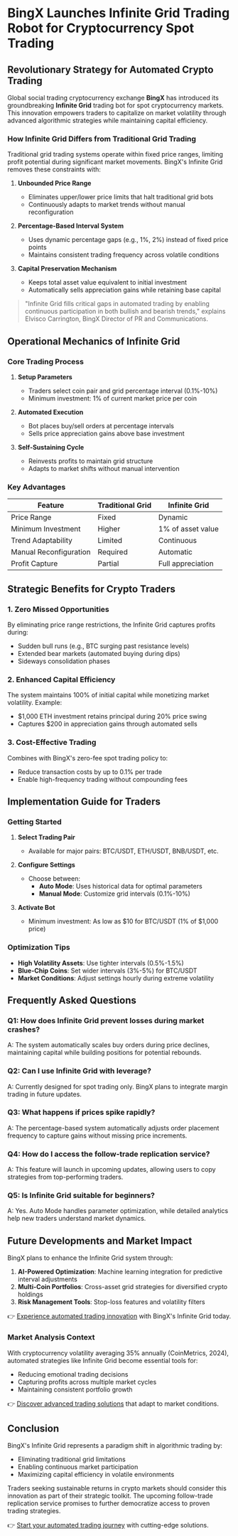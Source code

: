 # BingX Launches Infinite Grid Trading Robot for Cryptocurrency Spot Trading  

## Revolutionary Strategy for Automated Crypto Trading  

Global social trading cryptocurrency exchange **BingX** has introduced its groundbreaking **Infinite Grid** trading bot for spot cryptocurrency markets. This innovation empowers traders to capitalize on market volatility through advanced algorithmic strategies while maintaining capital efficiency.  

### How Infinite Grid Differs from Traditional Grid Trading  

Traditional grid trading systems operate within fixed price ranges, limiting profit potential during significant market movements. BingX's Infinite Grid removes these constraints with:  

1. **Unbounded Price Range**  
   - Eliminates upper/lower price limits that halt traditional grid bots  
   - Continuously adapts to market trends without manual reconfiguration  

2. **Percentage-Based Interval System**  
   - Uses dynamic percentage gaps (e.g., 1%, 2%) instead of fixed price points  
   - Maintains consistent trading frequency across volatile conditions  

3. **Capital Preservation Mechanism**  
   - Keeps total asset value equivalent to initial investment  
   - Automatically sells appreciation gains while retaining base capital  

> "Infinite Grid fills critical gaps in automated trading by enabling continuous participation in both bullish and bearish trends," explains Elvisco Carrington, BingX Director of PR and Communications.  

## Operational Mechanics of Infinite Grid  

### Core Trading Process  
1. **Setup Parameters**  
   - Traders select coin pair and grid percentage interval (0.1%-10%)  
   - Minimum investment: 1% of current market price per coin  

2. **Automated Execution**  
   - Bot places buy/sell orders at percentage intervals  
   - Sells price appreciation gains above base investment  

3. **Self-Sustaining Cycle**  
   - Reinvests profits to maintain grid structure  
   - Adapts to market shifts without manual intervention  

### Key Advantages  
| Feature                | Traditional Grid | Infinite Grid        |  
|------------------------|------------------|----------------------|  
| Price Range            | Fixed            | Dynamic              |  
| Minimum Investment     | Higher           | 1% of asset value    |  
| Trend Adaptability     | Limited          | Continuous           |  
| Manual Reconfiguration | Required         | Automatic            |  
| Profit Capture         | Partial          | Full appreciation    |  

## Strategic Benefits for Crypto Traders  

### 1. Zero Missed Opportunities  
By eliminating price range restrictions, the Infinite Grid captures profits during:  
- Sudden bull runs (e.g., BTC surging past resistance levels)  
- Extended bear markets (automated buying during dips)  
- Sideways consolidation phases  

### 2. Enhanced Capital Efficiency  
The system maintains 100% of initial capital while monetizing market volatility. Example:  
- $1,000 ETH investment retains principal during 20% price swing  
- Captures $200 in appreciation gains through automated sells  

### 3. Cost-Effective Trading  
Combines with BingX's zero-fee spot trading policy to:  
- Reduce transaction costs by up to 0.1% per trade  
- Enable high-frequency trading without compounding fees  

## Implementation Guide for Traders  

### Getting Started  
1. **Select Trading Pair**  
   - Available for major pairs: BTC/USDT, ETH/USDT, BNB/USDT, etc.  

2. **Configure Settings**  
   - Choose between:  
     - **Auto Mode**: Uses historical data for optimal parameters  
     - **Manual Mode**: Customize grid intervals (0.1%-10%)  

3. **Activate Bot**  
   - Minimum investment: As low as $10 for BTC/USDT (1% of $1,000 price)  

### Optimization Tips  
- **High Volatility Assets**: Use tighter intervals (0.5%-1.5%)  
- **Blue-Chip Coins**: Set wider intervals (3%-5%) for BTC/USDT  
- **Market Conditions**: Adjust settings hourly during extreme volatility  

## Frequently Asked Questions  

### Q1: How does Infinite Grid prevent losses during market crashes?  
A: The system automatically scales buy orders during price declines, maintaining capital while building positions for potential rebounds.  

### Q2: Can I use Infinite Grid with leverage?  
A: Currently designed for spot trading only. BingX plans to integrate margin trading in future updates.  

### Q3: What happens if prices spike rapidly?  
A: The percentage-based system automatically adjusts order placement frequency to capture gains without missing price increments.  

### Q4: How do I access the follow-trade replication service?  
A: This feature will launch in upcoming updates, allowing users to copy strategies from top-performing traders.  

### Q5: Is Infinite Grid suitable for beginners?  
A: Yes. Auto Mode handles parameter optimization, while detailed analytics help new traders understand market dynamics.  

## Future Developments and Market Impact  

BingX plans to enhance the Infinite Grid system through:  
1. **AI-Powered Optimization**: Machine learning integration for predictive interval adjustments  
2. **Multi-Coin Portfolios**: Cross-asset grid strategies for diversified crypto holdings  
3. **Risk Management Tools**: Stop-loss features and volatility filters  

👉 [Experience automated trading innovation](https://bit.ly/okx-bonus) with BingX's Infinite Grid today.  

### Market Analysis Context  
With cryptocurrency volatility averaging 35% annually (CoinMetrics, 2024), automated strategies like Infinite Grid become essential tools for:  
- Reducing emotional trading decisions  
- Capturing profits across multiple market cycles  
- Maintaining consistent portfolio growth  

👉 [Discover advanced trading solutions](https://bit.ly/okx-bonus) that adapt to market conditions.  

## Conclusion  

BingX's Infinite Grid represents a paradigm shift in algorithmic trading by:  
- Eliminating traditional grid limitations  
- Enabling continuous market participation  
- Maximizing capital efficiency in volatile environments  

Traders seeking sustainable returns in crypto markets should consider this innovation as part of their strategic toolkit. The upcoming follow-trade replication service promises to further democratize access to proven trading strategies.  

👉 [Start your automated trading journey](https://bit.ly/okx-bonus) with cutting-edge solutions.  
